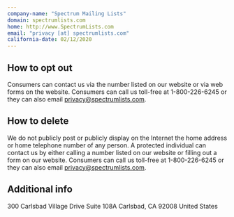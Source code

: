 ```yaml
---
company-name: "Spectrum Mailing Lists"
domain: spectrumlists.com
home: http://www.SpectrumLists.com
email: "privacy [at] spectrumlists.com"
california-date: 02/12/2020
---
```

## How to opt out


Consumers can contact us via the number listed on our website or via web forms on the website. Consumers can call us toll-free at 1-800-226-6245 or they can also email privacy@spectrumlists.com.

## How to delete


We do not publicly post or publicly display on the Internet the home address or home telephone number of any person. A protected individual can contact us by either calling a number listed on our website or filling out a form on our website. Consumers can call us toll-free at 1-800-226-6245 or they can also email privacy@spectrumlists.com.

## Additional info



300 Carlsbad Village Drive Suite 108A
Carlsbad, CA 92008
United States













